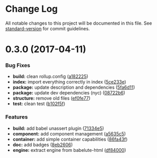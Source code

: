 # Change Log

All notable changes to this project will be documented in this file. See [standard-version](https://github.com/conventional-changelog/standard-version) for commit guidelines.

<a name="0.3.0"></a>
# 0.3.0 (2017-04-11)


### Bug Fixes

* **build:** clean rollup.config ([a182225](https://github.com/nomocas/babelute-html-dom-diffing-pragmatics/commit/a182225))
* **index:** import everything correctly in index ([5ce233e](https://github.com/nomocas/babelute-html-dom-diffing-pragmatics/commit/5ce233e))
* **package:** update description and dependencies ([5fa6d11](https://github.com/nomocas/babelute-html-dom-diffing-pragmatics/commit/5fa6d11))
* **package:** update dev dependencies (nyc) ([08722b6](https://github.com/nomocas/babelute-html-dom-diffing-pragmatics/commit/08722b6))
* **structure:** remove old files ([ef0fe77](https://github.com/nomocas/babelute-html-dom-diffing-pragmatics/commit/ef0fe77))
* **test:** clean test ([b102f5f](https://github.com/nomocas/babelute-html-dom-diffing-pragmatics/commit/b102f5f))


### Features

* **build:** add babel unassert plugin ([71334e5](https://github.com/nomocas/babelute-html-dom-diffing-pragmatics/commit/71334e5))
* **component:** add component management ([a5635c5](https://github.com/nomocas/babelute-html-dom-diffing-pragmatics/commit/a5635c5))
* **container:** add simple container capabilities ([86fa43f](https://github.com/nomocas/babelute-html-dom-diffing-pragmatics/commit/86fa43f))
* **doc:** add badges ([8eb2606](https://github.com/nomocas/babelute-html-dom-diffing-pragmatics/commit/8eb2606))
* **engine:** extract engine from babelute-html ([df84000](https://github.com/nomocas/babelute-html-dom-diffing-pragmatics/commit/df84000))
